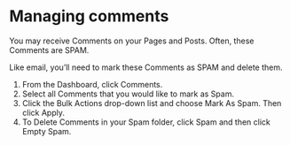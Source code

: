 # Managing comments

You may receive Comments on your Pages and Posts. Often, these Comments are SPAM. 

Like email, you’ll need to mark these Comments as SPAM and delete them.

1. From the Dashboard, click Comments.
2. Select all Comments that you would like to mark as Spam.
3. Click the Bulk Actions drop-down list and choose Mark As Spam. Then click Apply.
4. To Delete Comments in your Spam folder, click Spam and then click Empty Spam.



